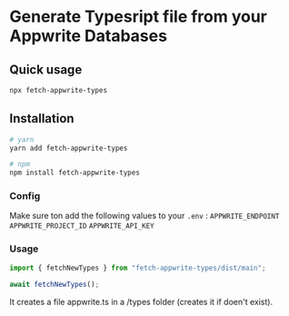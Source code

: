 # Generate Typesript file from your Appwrite Databases 

## Quick usage
```bash
npx fetch-appwrite-types
```

## Installation
```bash
# yarn
yarn add fetch-appwrite-types

# npm
npm install fetch-appwrite-types
```

### Config
Make sure ton add the following values to your ```.env``` :
```APPWRITE_ENDPOINT```
```APPWRITE_PROJECT_ID```
```APPWRITE_API_KEY```

### Usage
```javascript
import { fetchNewTypes } from "fetch-appwrite-types/dist/main";

await fetchNewTypes();
```

It creates a file appwrite.ts in a /types folder (creates it if doen't exist).